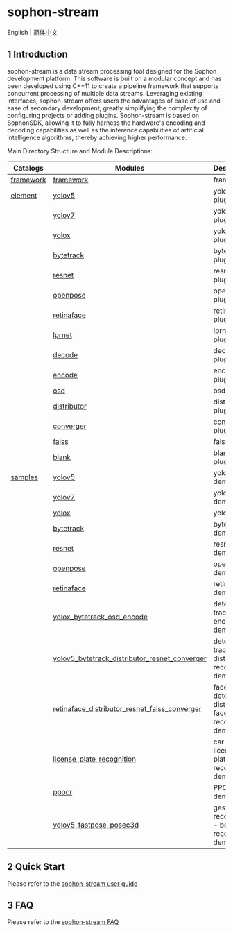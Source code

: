 # sophon-stream

English | [简体中文](README.md)

## 1 Introduction

sophon-stream is a data stream processing tool designed for the Sophon development platform. This software is built on a modular concept and has been developed using C++11 to create a pipeline framework that supports concurrent processing of multiple data streams. Leveraging existing interfaces, sophon-stream offers users the advantages of ease of use and ease of secondary development, greatly simplifying the complexity of configuring projects or adding plugins. Sophon-stream is based on SophonSDK, allowing it to fully harness the hardware's encoding and decoding capabilities as well as the inference capabilities of artificial intelligence algorithms, thereby achieving higher performance.

Main Directory Structure and Module Descriptions:

| Catalogs      | Modules                                                     | Description   |
| ------------------------|-------------------------------------------------------------------|---------------------| 
| [framework](./framework)| [framework](./framework)                                          | framework                       |
| [element](./element)    | [yolov5](./element/algorithm/yolov5)                              | yolov5 plugin              |
|                         | [yolov7](./element/algorithm/yolov7)                              | yolov7 plugin          |
|                         | [yolox](./element/algorithm/yolox)                                | yolox plugin                |
|                         | [bytetrack](./element/algorithm/bytetrack)                        | bytetrack plugin        |
|                         | [resnet](./element/algorithm/resnet)                              | resnet plugin              |
|                         | [openpose](./element/algorithm/openpose)                          | openpose plugin          |
|                         | [retinaface](./element/algorithm/retinaface)                      | retinaface plugin      |
|                         | [lprnet](./element/algorithm/lprnet)                              | lprnet plugin              |
|                         | [decode](./element/multimedia/decode)                             | decode plugin                |
|                         | [encode](./element/multimedia/encode)                             | encode plugin                |
|                         | [osd](./element/multimedia/osd)                                   | osd plugin          |
|                         | [distributor](./element/tools/distributor)                        | distributor plugin        |
|                         | [converger](./element/tools/converger)                            | converger plugin          |
|                         | [faiss](./element/tools/faiss)                                    | faiss plugin          |
|                         | [blank](./element/tools/blank)                                    | blank plugin                 |
| [samples](./samples)    | [yolov5](./samples/yolov5)                                        | yolov5 demo                             |
|                         | [yolov7](./samples/yolov7)                                        | yolov7 demo                            |
|                         | [yolox](./samples/yolox)                                          | yolox demo                              |
|                         | [bytetrack](./samples/bytetrack)                                  | bytetrack demo                          |
|                         | [resnet](./samples/resnet)                                        | resnet demo                             |
|                         | [openpose](./samples/openpose)                                    | openpose demo                           |
|                         | [retinaface](./samples/retinaface)                                | retinaface demo                         |
|                         | [yolox_bytetrack_osd_encode](./samples/yolox_bytetrack_osd_encode)| detect-track-encode demo|
|                         | [yolov5_bytetrack_distributor_resnet_converger](./samples/yolov5_bytetrack_distributor_resnet_converger)| detect-track-distribute-recognize demo|
|                         | [retinaface_distributor_resnet_faiss_converger](./samples/retinaface_distributor_resnet_faiss_converge)| face detect-distribute-face recognize demo|
|                         | [license_plate_recognition](./samples/license_plate_recognition/) | car detect-license plate recognize demo |
|                         | [ppocr](./samples/ppocr/)                                         | PPOCR demo |
|                         | [yolov5_fastpose_posec3d](./samples/yolov5_fastpose_posec3d/)     | gesture recognition - behavior recognition demo |

## 2 Quick Start

Please refer to the [sophon-stream user guide](./docs/Sophon_Stream_User_Guide_EN.md)

## 3 FAQ

Please refer to the [sophon-stream FAQ](./docs/FAQ_EN.md)